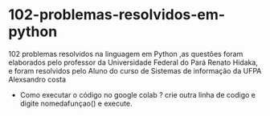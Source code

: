 # 102-problemas-resolvidos-em-python
102 problemas resolvidos na linguagem em Python ,as questões foram elaborados pelo professor da Universidade Federal do Pará Renato Hidaka, e foram resolvidos pelo Aluno do curso de Sistemas de informação da UFPA Alexsandro costa
 
 - Como executar o código no google colab ?
  crie outra linha de codigo e digite nomedafunçao() e execute. 
 
 

